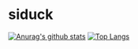 # siduck

[![Anurag's github stats](https://github-readme-stats.vercel.app/api?username=siduck76d&theme=react)](https://github.com/anuraghazra/github-readme-stats)
[![Top Langs](https://github-readme-stats.vercel.app/api/top-langs/?username=siduck76&theme=react)](https://github.com/anuraghazra/github-readme-stats)
